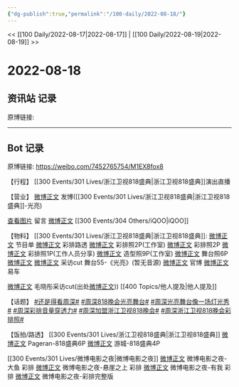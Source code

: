 ```yaml
---
{"dg-publish":true,"permalink":"/100-daily/2022-08-18/"}
---
```



<< [[100 Daily/2022-08-17\|2022-08-17]] | [[100 Daily/2022-08-19\|2022-08-19]] >>

# 2022-08-18

## 资讯站 记录

原博链接:

---
## Bot 记录

原博链接: https://weibo.com/7452765754/M1EX8fox8

【行程】
[[300 Events/301 Lives/浙江卫视818盛典\|浙江卫视818盛典]]演出直播

【营业】
[微博正文](https://m.weibo.cn/1736988591/4803960362503865) 发博([[300 Events/301 Lives/浙江卫视818盛典\|浙江卫视818盛典]]-光亮)

[查看图片](https://wx4.sinaimg.cn/large/0088n2Pggy1h5bcq450arj30yi0ib0tx.jpg) 留言 [微博正文](https://m.weibo.cn/6960161079/4803958265352451) [[300 Events/304 Others/iQOO\|iQOO]]

【物料】
[[300 Events/301 Lives/浙江卫视818盛典\|浙江卫视818盛典]]:
[微博正文](https://m.weibo.cn/5766335093/4803830921823440) 节目单
[微博正文](https://m.weibo.cn/2110705772/4803769605295338) 彩排路透
[微博正文](https://m.weibo.cn/7478855230/4803747609582688) 彩排照2P(工作室)
[微博正文](https://m.weibo.cn/5766335093/4803768346741780) 彩排照2P
[微博正文](https://m.weibo.cn/1846843604/4803938895535742) 彩排照1P(工作人员分享)
[微博正文](https://m.weibo.cn/7478855230/4803931529809642) 造型照9P(工作室)
[微博正文](https://m.weibo.cn/7478855230/4803961712804453) 舞台照6P
[微博正文](https://m.weibo.cn/3223747774/4803938613987103) [微博正文](https://m.weibo.cn/6466290670/4803959287712407) 采访cut
舞台55-《光亮》(暂无音源)
[微博正文](https://m.weibo.cn/5766335093/4803942708677834) 官博
[微博正文](https://m.weibo.cn/1912222221/4803950668158580) 易车

[微博正文](https://m.weibo.cn/5291824241/4803842280263835) 毛晓彤采访cut(出处[微博正文](https://m.weibo.cn/6224077067/4803833228953578))) [[400 Topics/他人提及\|他人提及]]

【话题】
[#还是得看周深#](https://s.weibo.com/weibo?q=%23%E8%BF%98%E6%98%AF%E5%BE%97%E7%9C%8B%E5%91%A8%E6%B7%B1%23)
[#周深818晚会光亮舞台#](https://s.weibo.com/weibo?q=%23%E5%91%A8%E6%B7%B1818%E6%99%9A%E4%BC%9A%E5%85%89%E4%BA%AE%E8%88%9E%E5%8F%B0%23)
[#周深光亮舞台像一场灯光秀#](https://s.weibo.com/weibo?q=%23%E5%91%A8%E6%B7%B1%E5%85%89%E4%BA%AE%E8%88%9E%E5%8F%B0%E5%83%8F%E4%B8%80%E5%9C%BA%E7%81%AF%E5%85%89%E7%A7%80%23)
[#周深彩排音量穿透力#](https://s.weibo.com/weibo?q=%23%E5%91%A8%E6%B7%B1%E5%BD%A9%E6%8E%92%E9%9F%B3%E9%87%8F%E7%A9%BF%E9%80%8F%E5%8A%9B%23)
[#周深加盟浙江卫视818晚会#](https://s.weibo.com/weibo?q=%23%E5%91%A8%E6%B7%B1%E5%8A%A0%E7%9B%9F%E6%B5%99%E6%B1%9F%E5%8D%AB%E8%A7%86818%E6%99%9A%E4%BC%9A%23)
[#周深浙江卫视818晚会彩排照#](https://s.weibo.com/weibo?q=%23%E5%91%A8%E6%B7%B1%E6%B5%99%E6%B1%9F%E5%8D%AB%E8%A7%86818%E6%99%9A%E4%BC%9A%E5%BD%A9%E6%8E%92%E7%85%A7%23)

【饭拍/路透】
[[300 Events/301 Lives/浙江卫视818盛典\|浙江卫视818盛典]]
[微博正文](https://m.weibo.cn/7633014126/4803946642933659) Pageran-818盛典6P
[微博正文](https://m.weibo.cn/1801743981/4803931589056396) 游城-818盛典4P

[[300 Events/301 Lives/微博电影之夜\|微博电影之夜]]
[微博正文](https://m.weibo.cn/5879392303/4803945853361286) 微博电影之夜-大鱼 彩排
[微博正文](https://m.weibo.cn/5879392303/4803948073196668) 微博电影之夜-悬崖之上 彩排
[微博正文](https://m.weibo.cn/5879392303/4803950572471704) 微博电影之夜-有我 彩排
[微博正文](https://m.weibo.cn/5879392303/4803960257385016) 微博电影之夜-彩排完整版

